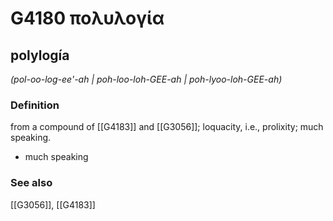 # G4180 πολυλογία

## polylogía

_(pol-oo-log-ee'-ah | poh-loo-loh-GEE-ah | poh-lyoo-loh-GEE-ah)_

### Definition

from a compound of [[G4183]] and [[G3056]]; loquacity, i.e., prolixity; much speaking.

- much speaking

### See also

[[G3056]], [[G4183]]

